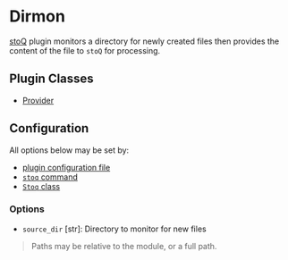 # Dirmon

[stoQ](https://stoq-framework.readthedocs.io/en/latest/index.html) plugin monitors a directory for newly created files then provides the content of the file to `stoQ` for processing.

## Plugin Classes

- [Provider](https://stoq-framework.readthedocs.io/en/latest/dev/providers.html)

## Configuration

All options below may be set by:

- [plugin configuration file](https://stoq-framework.readthedocs.io/en/latest/dev/plugin_overview.html#configuration)
- [`stoq` command](https://stoq-framework.readthedocs.io/en/latest/gettingstarted.html#plugin-options)
- [`Stoq` class](https://stoq-framework.readthedocs.io/en/latest/dev/core.html?highlight=plugin_opts#using-providers)

### Options

- `source_dir` [str]: Directory to monitor for new files

> Paths may be relative to the module, or a full path.
